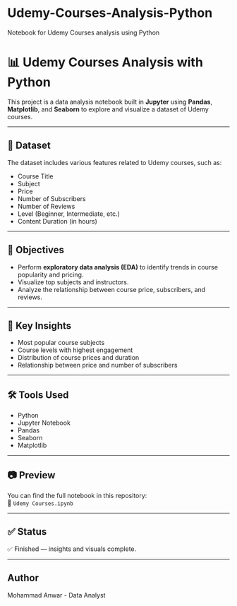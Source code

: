 # Udemy-Courses-Analysis-Python
Notebook for Udemy Courses analysis using Python
# 📊 Udemy Courses Analysis with Python

This project is a data analysis notebook built in **Jupyter** using **Pandas**, **Matplotlib**, and **Seaborn** to explore and visualize a dataset of Udemy courses.

---

## 📁 Dataset
The dataset includes various features related to Udemy courses, such as:
- Course Title
- Subject
- Price
- Number of Subscribers
- Number of Reviews
- Level (Beginner, Intermediate, etc.)
- Content Duration (in hours)

---

## 🎯 Objectives
- Perform **exploratory data analysis (EDA)** to identify trends in course popularity and pricing.
- Visualize top subjects and instructors.
- Analyze the relationship between course price, subscribers, and reviews.

---

## 📌 Key Insights
- Most popular course subjects
- Course levels with highest engagement
- Distribution of course prices and duration
- Relationship between price and number of subscribers

---

## 🛠️ Tools Used
- Python
- Jupyter Notebook
- Pandas
- Seaborn
- Matplotlib

---

## 📷 Preview
You can find the full notebook in this repository:  
📄 `Udemy Courses.ipynb`

---

## ✅ Status
✅ Finished — insights and visuals complete.

---

## Author
Mohammad Anwar - Data Analyst
